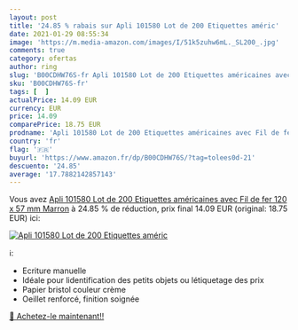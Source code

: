 ```yaml
---
layout: post
title: '24.85 % rabais sur Apli 101580 Lot de 200 Etiquettes améric'
date: 2021-01-29 08:55:34
image: 'https://m.media-amazon.com/images/I/51k5zuhw6mL._SL200_.jpg'
comments: true
category: ofertas
author: ring
slug: 'B00CDHW76S-fr Apli 101580 Lot de 200 Etiquettes américaines avec Fil de...'
sku: 'B00CDHW76S-fr'
tags: [  ]
actualPrice: 14.09 EUR
currency: EUR
price: 14.09
comparePrice: 18.75 EUR
prodname: 'Apli 101580 Lot de 200 Etiquettes américaines avec Fil de fer 120 x 57 mm Marron'
country: 'fr'
flag: '🇫🇷'
buyurl: 'https://www.amazon.fr/dp/B00CDHW76S/?tag=tolees0d-21'
descuento: '24.85'
average: '17.7882142857143'
---
```


Vous avez [Apli 101580 Lot de 200 Etiquettes américaines avec Fil de fer 120 x 57 mm Marron](https://www.amazon.fr/dp/B00CDHW76S/?tag=tolees0d-21)  à  24.85 % de réduction, prix final  14.09 EUR (original: 18.75 EUR) ici:

[![Apli 101580 Lot de 200 Etiquettes améric](https://m.media-amazon.com/images/I/51k5zuhw6mL._SL200_.jpg)](https://www.amazon.fr/dp/B00CDHW76S/?tag=tolees0d-21)

ℹ️:

- Ecriture manuelle
- Idéale pour lidentification des petits objets ou létiquetage des prix
- Papier bristol couleur crème
- Oeillet renforcé, finition soignée

[🛒 Achetez-le maintenant!!](https://www.amazon.fr/dp/B00CDHW76S/?tag=tolees0d-21)
